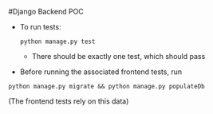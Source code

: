 #Django Backend POC

- To run tests:
	```
	python manage.py test
	```
	- There should be exactly one test, which should pass

- Before running the associated frontend tests, run
```
python manage.py migrate && python manage.py populateDb
```
(The frontend tests rely on this data)
